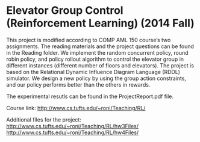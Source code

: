 # Elevator Group Control (Reinforcement Learning) (2014 Fall)



This project is modified according to COMP AML 150 course’s two assignments. The reading materials and the project questions can be found in the Reading folder. We implement the random concurrent policy, round robin policy, and policy rollout algorithm to control the elevator group in different instances (different number of floors and elevators). The project is based on the Relational Dynamic Influence Diagram Language (RDDL) simulator. We design a new policy by using the group action constraints, and our policy performs better than the others in rewards. 

The experimental resutls can be found in the ProjectReport.pdf file.

Course link: 
http://www.cs.tufts.edu/~roni/Teaching/RL/

Additional files for the project: 
http://www.cs.tufts.edu/~roni/Teaching/RL/hw3Files/
http://www.cs.tufts.edu/~roni/Teaching/RL/hw4Files/



